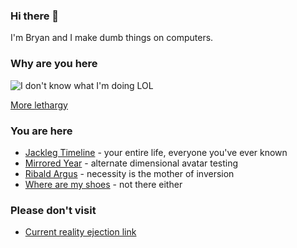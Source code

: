 ### Hi there 👋 

I'm Bryan and I make dumb things on computers.

### Why are you here

![I don't know what I'm doing](https://media.tenor.com/sovVS54egH0AAAAi/sorry.gif "idk") LOL

[More lethargy](https://wrightbrstl.github.io/)

### You are here

* [Jackleg Timeline](https://) - your entire life, everyone you've ever known
* [Mirrored Year](https://) - alternate dimensional avatar testing
* [Ribald Argus](https://) - necessity is the mother of inversion
* [Where are my shoes](https://) - not there either

### Please don't visit

* [Current reality ejection link](https://linktree.com/)

